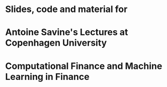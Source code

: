 # Slides, code and material for 
# Antoine Savine's Lectures at Copenhagen University
#  Computational Finance and Machine Learning in Finance
